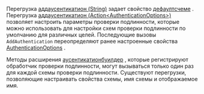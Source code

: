 <!--Don't update this for 2.2, use the 2.2 version -->
Перегрузка [аддаусентикатион (String)](/dotnet/api/microsoft.extensions.dependencyinjection.authenticationservicecollectionextensions.addauthentication#Microsoft_Extensions_DependencyInjection_AuthenticationServiceCollectionExtensions_AddAuthentication_Microsoft_Extensions_DependencyInjection_IServiceCollection_System_String_) задает свойство [дефаултсчеме](/dotnet/api/microsoft.aspnetcore.authentication.authenticationoptions.defaultscheme) . Перегрузка [аддаусентикатион (Action&lt;AuthenticationOptions&gt;)](/dotnet/api/microsoft.extensions.dependencyinjection.authenticationservicecollectionextensions.addauthentication#Microsoft_Extensions_DependencyInjection_AuthenticationServiceCollectionExtensions_AddAuthentication_Microsoft_Extensions_DependencyInjection_IServiceCollection_System_Action_Microsoft_AspNetCore_Authentication_AuthenticationOptions__) позволяет настроить параметры проверки подлинности, которые можно использовать для настройки схем проверки подлинности по умолчанию для различных целей. Последующие вызовы `AddAuthentication` переопределяют ранее настроенные свойства [AuthenticationOptions](/dotnet/api/microsoft.aspnetcore.builder.authenticationoptions) .

Методы расширения [аусентикатионбуилдер](/dotnet/api/microsoft.aspnetcore.authentication.authenticationbuilder) , которые регистрируют обработчик проверки подлинности, могут вызываться только один раз для каждой схемы проверки подлинности. Существуют перегрузки, позволяющие настраивать свойства схемы, имя схемы и отображаемое имя.
